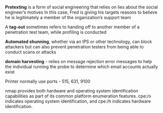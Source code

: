 **Pretexting** is a form of social engineering that relies on lies about the social engineer’s motives In this case, Fred is giving his targets reasons to believe he is legitimately a member of the organization’s support team  

 A **tag-out** sometimes refers to handing off to another member of a penetration test team, while profiling is conducted
 
 **Automated shunning**, whether via an IPS or other technology, can block attackers but can also prevent penetration testers from being able to conduct scans or attacks  
 
**domain harvesting** -  relies on message rejection error messages to help the individual running the probe to determine which email accounts actually exist

Printer normally use ports - 515, 631, 9100

nmap provides both hardware and operating system identification capabilities as part of its common platform enumeration features. cpe:/o indicates operating system identification, and cpe:/h indicates hardware identification.
